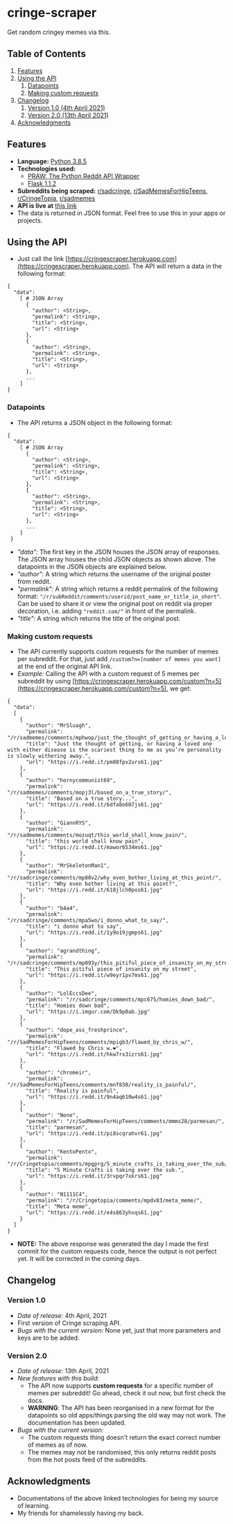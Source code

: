 # cringe-scraper
Get random cringey memes via this.

## Table of Contents
<!-- TABLE OF CONTENTS -->
  <ol>
    <li>
      <a href="#features">Features</a>
    </li>
    <li>
      <a href="#using-the-api">Using the API</a>
      <ol>
      <li>
        <a href="#datapoints">Datapoints</a>
      </li>
      <li>
        <a href="#making-custom-requests">Making custom requests</a>
      </li>
      </ol>
    </li>
    <li>
      <a href="#changelog">Changelog</a>
      <ol>
      <li>
        <a href="#version-10">Version 1.0 (4th April 2021)</a>
      </li>
      <li>
        <a href="#version-20">Version 2.0 (13th April 2021)</a>
      </li>
      </ol>
    </li>
    <!-- TODO
    <li>
      <a href="#contributors">Contributors</a>
    </li>
  -->
    <li>
      <a href="#acknowledgments">Acknowledgments</a>
    </li>
  </ol>

## Features
- **Language:** [Python 3.8.5](https://docs.python.org/3.8/)
- **Technologies used:**
  - [PRAW: The Python Reddit API Wrapper](https://pypi.org/project/praw/)
  - [Flask 1.1.2](https://flask.palletsprojects.com/en/1.1.x/)
- **Subreddits being scraped:** [r/sadcringe](https://reddit.com/r/sadcringe), [r/SadMemesForHipTeens](https://reddit.com/r/SadMemesForHipTeens), [r/CringeTopia](https://reddit.com/r/CringeTopia), [r/sadmemes](https://reddit.com/r/sadmemes)
- **API is live at** [this link](https://cringescraper.herokuapp.com)
- The data is returned in JSON format. Feel free to use this in your apps or projects.

## Using the API
- Just call the link [https://cringescraper.herokuapp.com](https://cringescraper.herokuapp.com). The API will return a data in the following format:
```
{
  "data":
    [ # JSON Array
      {
        "author": <String>,
        "permalink": <String>,
        "title": <String>,
        "url": <String>
      },
      {
        "author": <String>,
        "permalink": <String>,
        "title": <String>,
        "url": <String>
      },
      ...
    ]
}
```
### Datapoints
  - The API returns a JSON object in the following format:
  ```
  {
    "data":
      [ # JSON Array
        {
          "author": <String>,
          "permalink": <String>,
          "title": <String>,
          "url": <String>
        },
        {
          "author": <String>,
          "permalink": <String>,
          "title": <String>,
          "url": <String>
        },
        ...
      ]
   }
  ```
  - *"data":* The first key in the JSON houses the JSON array of responses. The JSON array houses the child JSON objects as shown above. The datapoints in the JSON objects are explained below.
  - *"author":* A string which returns the username of the original poster from reddit.
  - *"permalink":* A string which returns a reddit permalink of the following format: ```"/r/subReddit/comments/userid/post_name_or_title_in_short"```. Can be used to share it or view the original post on reddit via proper decoration, i.e. adding ```"reddit.com/"``` in front of the permalink.
  - *"title":* A string which returns the title of the original post.
### Making custom requests
  - The API currently supports custom requests for the number of memes per subreddit. For that, just add ```/custom?n=[number of memes you want]``` at the end of the original API link.
  - *Example:* Calling the API with a custom request of 5 memes per subreddit by using [https://cringescraper.herokuapp.com/custom?n=5](https://cringescraper.herokuapp.com/custom?n=5), we get:
  ```
  {
    "data":
    [
      {
        "author": "MrSluagh",
        "permalink": "/r/sadmemes/comments/mphwop/just_the_thought_of_getting_or_having_a_loved_one/",
        "title": "Just the thought of getting, or having a loved one with either disease is the scariest thing to me as you’re personality is slowly withering away.",
        "url": "https://i.redd.it/pm88fpv2urs61.jpg"
      },
      {
        "author": "hornycommunist69",
        "permalink": "/r/sadmemes/comments/mopj3l/based_on_a_true_story/",
        "title": "Based on a true story...",
        "url": "https://i.redd.it/6dfa8o607js61.jpg"
      },
      {
        "author": "GiannRYS",
        "permalink": "/r/sadmemes/comments/mozuqt/this_world_shall_know_pain/",
        "title": "this world shall know pain",
        "url": "https://i.redd.it/mawor6534ms61.jpg"
      },
      {
        "author": "MrSkeletonMan1",
        "permalink": "/r/sadcringe/comments/mp80v2/why_even_bother_living_at_this_point/",
        "title": "Why even bother living at this point?",
        "url": "https://i.redd.it/618jlch0pos61.jpg"
      },
      {
        "author": "b4a4",
        "permalink": "/r/sadcringe/comments/mpa5wo/i_donno_what_to_say/",
        "title": "i donno what to say",
        "url": "https://i.redd.it/1y9o19jgmps61.jpg"
      },
      {
        "author": "agrandthing",
        "permalink": "/r/sadcringe/comments/mp093y/this_pitiful_piece_of_insanity_on_my_street/",
        "title": "This pitiful piece of insanity on my street",
        "url": "https://i.redd.it/w9eyr1pv7ms61.jpg"
      },
      {
        "author": "LolEccsDee",
        "permalink": "/r/sadcringe/comments/mpc675/homies_down_bad/",
        "title": "Homies down bad",
        "url": "https://i.imgur.com/Dk9p0ab.jpg"
      },
      {
        "author": "dope_ass_freshprince",
        "permalink": "/r/SadMemesForHipTeens/comments/mpigb3/flawed_by_chris_w/",
        "title": "Flawed by Chris w.❤",
        "url": "https://i.redd.it/hkw7rx3izrs61.jpg"
      },
      {
        "author": "chromeir",
        "permalink": "/r/SadMemesForHipTeens/comments/mnf830/reality_is_painful/",
        "title": "Reality is painful",
        "url": "https://i.redd.it/9n4aq610w4s61.jpg"
      },
      {
        "author": "None",
        "permalink": "/r/SadMemesForHipTeens/comments/mmms28/parmesan/",
        "title": "parmesan",
        "url": "https://i.redd.it/pi8scqrahvr61.jpg"
      },
      {
        "author": "KentoPento",
        "permalink": "/r/Cringetopia/comments/mpgprg/5_minute_crafts_is_taking_over_the_sub/",
        "title": "5 Minute Crafts is taking over the sub.",
        "url": "https://i.redd.it/3rvpqr7xkrs61.jpg"
      },
      {
        "author": "N1111C4",
        "permalink": "/r/Cringetopia/comments/mpdv83/meta_meme/",
        "title": "Meta meme",
        "url": "https://i.redd.it/e4s863yhvqs61.jpg"
      }
    ]
  }
  ```
  - **NOTE:** The above response was generated the day I made the first commit for the custom requests code, hence the output is not perfect yet. It will be corrected in the coming days.

## Changelog
### Version 1.0
  - *Date of release:* 4th April, 2021
  - First version of Cringe scraping API.
  - *Bugs with the current version:* None yet, just that more parameters and keys are to be added.

### Version 2.0
  - *Date of release:* 13th April, 2021
  - *New features with this build:*
    - The API now supports **custom requests** for a specific number of memes per subreddit! Go ahead, check it out now, but first check the docs.
    - **WARNING**: The API has been reorganised in a new format for the datapoints so old apps/things parsing the old way may not work. The documentation has been updated.
  - *Bugs with the current version:*
    - The custom requests thing doesn't return the exact correct number of memes as of now.
    - The memes may not be randomised, this only returns reddit posts from the hot posts feed of the subreddits.
<!-- TODO
## Build your own API using this source code
-->

## Acknowledgments
- Documentations of the above linked technologies for being my source of learning.
- My friends for shamelessly having my back.
